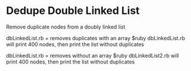 # Dedupe Double Linked List

Remove duplicate nodes from a doubly linked list

dbLinkedList.rb = removes duplicates with an array
$ruby dbLinkedList.rb will print 400 nodes, then print the list without duplicates

dbLinkedList.rb = removes without an array
$ruby dbLinkedList2.rb will print 400 nodes, then print the list without duplicates


